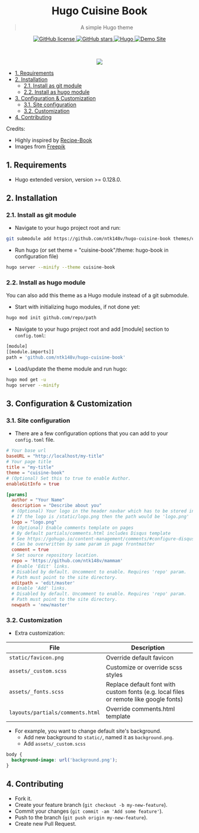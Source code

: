 <div align="center">
 <h1>Hugo Cuisine Book</h1>
 <blockquote align="center">A simple Hugo theme</blockquote>
 <p>
  <a href="https://github.com/ntk148v/hugo-cuisine-book/blob/master/LICENSE">
   <img alt="GitHub license" src="https://img.shields.io/github/license/ntk148v/hugo-cuisine-book?style=for-the-badge">
  </a>
  <a href="https://github.com/ntk148v/hugo-cuisine-book/stargazers">
            <img alt="GitHub stars" src="https://img.shields.io/github/stars/ntk148v/hugo-cuisine-book?style=for-the-badge">
        </a>
        <a href="https://gohugo.io">
            <img alt="Hugo" src="https://img.shields.io/badge/hugo-0.68-blue.svg?style=for-the-badge">
        </a>
        <a href="https://ntk148v.github.io/mammam">
            <img alt="Demo Site" src="https://img.shields.io/badge/demo-site-green.svg?style=for-the-badge">
        </a>
 </p><br>
    <p>
        <img src="./images/screenshot.png">
    </p>
</div>

- [1. Requirements](#1-requirements)
- [2. Installation](#2-installation)
  - [2.1. Install as git module](#21-install-as-git-module)
  - [2.2. Install as hugo module](#22-install-as-hugo-module)
- [3. Configuration \& Customization](#3-configuration--customization)
  - [3.1. Site configuration](#31-site-configuration)
  - [3.2. Customization](#32-customization)
- [4. Contributing](#4-contributing)

Credits:

- Highly inspired by [Recipe-Book](https://github.com/rametta/recipe-book)
- Images from [Freepik](https://freepik.com/)

## 1. Requirements

- Hugo extended version, version >= 0.128.0.

## 2. Installation

### 2.1. Install as git module

- Navigate to your hugo project root and run:

```bash
git submodule add https://github.com/ntk148v/hugo-cuisine-book themes/cuisine-book
```

- Run hugo (or set theme = "cuisine-book"/theme: hugo-book in configuration file)

```bash
hugo server --minify --theme cuisine-book
```

### 2.2. Install as hugo module

You can also add this theme as a Hugo module instead of a git submodule.

- Start with initializing hugo modules, if not done yet:

```bash
hugo mod init github.com/repo/path
```

- Navigate to your hugo project root and add [module] section to `config.toml`:

```bash
[module]
[[module.imports]]
path = 'github.com/ntk148v/hugo-cuisine-book'
```

- Load/update the theme module and run hugo:

```bash
hugo mod get -u
hugo server --minify
```

## 3. Configuration & Customization

### 3.1. Site configuration

- There are a few configuration options that you can add to your `config.toml` file.

```toml
# Your base url
baseURL = "http://localhost/my-title"
# Your page title
title = "my-title"
theme = "cuisine-book"
# (Optional) Set this to true to enable Author.
enableGitInfo = true

[params]
  author = "Your Name"
  description = "Describe about you"
  # (Optional) Your logo in the header navbar which has to be stored in static folder.
  # If the logo is /static/logo.png then the path would be 'logo.png'
  logo = "logo.png"
  # (Optional) Enable comments template on pages
  # By default partials/comments.html includes Disqus template
  # See https://gohugo.io/content-management/comments/#configure-disqus
  # Can be overwritten by same param in page frontmatter
  comment = true
  # Set source repository location.
  repo = 'https://github.com/ntk148v/mammam'
  # Enable 'Edit' links.
  # Disabled by default. Uncomment to enable. Requires 'repo' param.
  # Path must point to the site directory.
  editpath = 'edit/master'
  # Enable 'Add' links.
  # Disabled by default. Uncomment to enable. Requires 'repo' param.
  # Path must point to the site directory.
  newpath = 'new/master'
```

### 3.2. Customization

- Extra customization:

| File                             | Description                                                                           |
| -------------------------------- | ------------------------------------------------------------------------------------- |
| `static/favicon.png`             | Override default favicon                                                              |
| `assets/_custom.scss`            | Customize or override scss styles                                                     |
| `assets/_fonts.scss`             | Replace default font with custom fonts (e.g. local files or remote like google fonts) |
| `layouts/partials/comments.html` | Override comments.html template                                                       |

- For example, you want to change default site's background.
  - Add new background to `static/`, named it as `background.png`.
  - Add `assets/_custom.scss`

```scss
body {
  background-image: url('background.png');
}
```

## 4. Contributing

- Fork it.
- Create your feature branch (`git checkout -b my-new-feature`).
- Commit your changes (`git commit -am 'Add some feature'`).
- Push to the branch (`git push origin my-new-feature`).
- Create new Pull Request.
